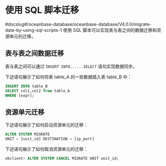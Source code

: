 # 使用 SQL 脚本迁移
#docslug#/oceanbase-database/oceanbase-database/V4.0.0/migrate-data-by-using-sql-scripts-1
使用 SQL 脚本可以实现表与表之间的数据迁移和资源单元的迁移。

## 表与表之间数据迁移

表与表之间可以通过 `INSERT INTO......SELECT` 语句实现数据同步。

下述语句展示了如何将表 table_A 的一些数据插入表 table_B 中：

```sql
INSERT INTO table_B
SELECT col1,col2 from table_A
WHERE [expr];
```

## 资源单元迁移

下述语句展示了如何启动资源单元的迁移：

```sql
ALTER SYSTEM MIGRATE
UNIT = [unit_id] DESTINATION = [ip_port]
```

下述语句展示了如何取消资源单元的迁移：

```sql
obclient> ALTER SYSTEM CANCEL MIGRATE UNIT unit_id;
```
